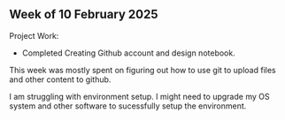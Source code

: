 ## Week of 10 February 2025

Project Work:
  * Completed Creating Github account and design notebook.

This week was mostly spent on figuring out how to use git to upload files and other content to github.

I am struggling with environment setup. I might need to upgrade my OS system and other software to sucessfully setup the environment.
